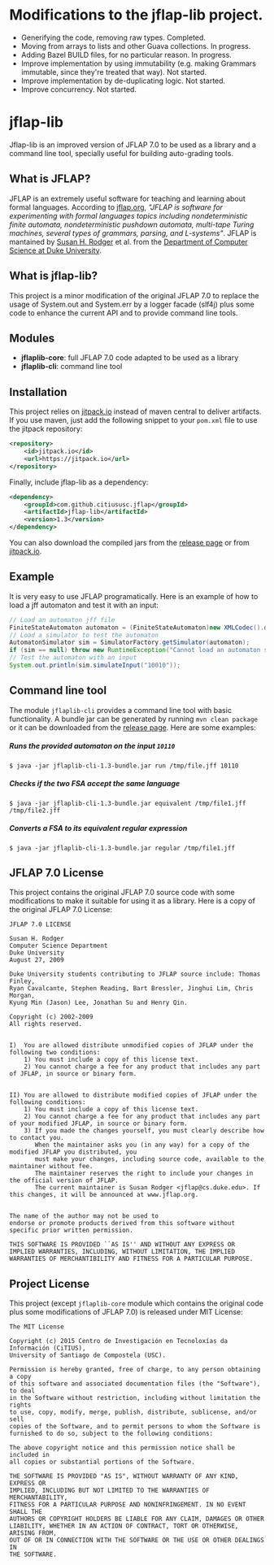 # Modifications to the jflap-lib project.

* Generifying the code, removing raw types. Completed.
* Moving from arrays to lists and other Guava collections. In progress.
* Adding Bazel BUILD files, for no particular reason. In progress.
* Improve implementation by using immutability (e.g. making Grammars immutable, since they're treated that way). Not started.
* Improve implementation by de-duplicating logic. Not started.
* Improve concurrency. Not started.

jflap-lib
==============

Jflap-lib is an improved version of JFLAP 7.0 to be used as a library and a command line tool, specially useful for building auto-grading tools.

## What is JFLAP?

JFLAP is an extremely useful software for teaching and learning about formal languages. According to [jflap.org](jflap.org), _"JFLAP is software for experimenting with formal languages topics including nondeterministic finite automata, nondeterministic pushdown automata, multi-tape Turing machines, several types of grammars, parsing, and L-systems"_. JFLAP is mantained by [Susan H. Rodger](https://users.cs.duke.edu/~rodger/) et al. from the [Department of Computer Science at Duke University](http://www.cs.duke.edu/).

## What is jflap-lib?

This project is a minor modification of the original JFLAP 7.0 to replace the usage of System.out and System.err by a logger facade (slf4j) plus some code to enhance the current API and to provide command line tools. 

## Modules

* **jflaplib-core**: full JFLAP 7.0 code adapted to be used as a library
* **jflaplib-cli**: command line tool

## Installation

This project relies on [jitpack.io](https://jitpack.io/#citiususc/jflap-lib/1.0) instead of maven central to deliver artifacts. If you use maven, just add the following snippet to your `pom.xml` file to use the jitpack repository:

```xml
<repository>
    <id>jitpack.io</id>
    <url>https://jitpack.io</url>
</repository>
```

Finally, include jflap-lib as a dependency:

```xml
<dependency>
    <groupId>com.github.citiususc.jflap</groupId>
    <artifactId>jflap-lib</artifactId>
    <version>1.3</version>
</dependency>
```

You can also download the compiled jars from the [release page](../../releases) or from [jitpack.io](https://jitpack.io/#citiususc/jflap-lib/1.0).

## Example

It is very easy to use JFLAP programatically. Here is an example of how to load a jff automaton 
and test it with an input:

```java
// Load an automaton jff file
FiniteStateAutomaton automaton = (FiniteStateAutomaton)new XMLCodec().decode(new File("example.jff"), null);
// Load a simulator to test the automaton
AutomatonSimulator sim = SimulatorFactory.getSimulator(automaton);
if (sim == null) throw new RuntimeException("Cannot load an automaton simulator for " + automaton.getClass());
// Test the automaton with an input
System.out.println(sim.simulateInput("10010"));
```

## Command line tool

The module `jflaplib-cli` provides a command line tool with basic functionality. A bundle jar can be generated by running `mvn clean package` or it can be downloaded from the [release page](../../releases). Here are some examples:

##### Runs the provided automaton on the input `10110`
```
$ java -jar jflaplib-cli-1.3-bundle.jar run /tmp/file.jff 10110
```

##### Checks if the two FSA accept the same language
```
$ java -jar jflaplib-cli-1.3-bundle.jar equivalent /tmp/file1.jff /tmp/file2.jff
```

##### Converts a FSA to its equivalent regular expression
```
$ java -jar jflaplib-cli-1.3-bundle.jar regular /tmp/file1.jff
```

## JFLAP 7.0 License

This project contains the original JFLAP 7.0 source code with some modifications to make it suitable for using it as a library. Here is a copy of the original JFLAP 7.0 License:

    JFLAP 7.0 LICENSE
    
    Susan H. Rodger
    Computer Science Department
    Duke University
    August 27, 2009
    
    Duke University students contributing to JFLAP source include: Thomas Finley,
    Ryan Cavalcante, Stephen Reading, Bart Bressler, Jinghui Lim, Chris Morgan,
    Kyung Min (Jason) Lee, Jonathan Su and Henry Qin.
    
    Copyright (c) 2002-2009
    All rights reserved.
    
    
    I)  You are allowed distribute unmodified copies of JFLAP under the following two conditions:
        1) You must include a copy of this license text.
        2) You cannot charge a fee for any product that includes any part of JFLAP, in source or binary form.
    
    
    II) You are allowed to distribute modified copies of JFLAP under the following conditions:
        1) You must include a copy of this license text.
        2) You cannot charge a fee for any product that includes any part of your modified JFLAP, in source or binary form.
        3) If you made the changes yourself, you must clearly describe how to contact you.
           When the maintainer asks you (in any way) for a copy of the modified JFLAP you distributed, you
           must make your changes, including source code, available to the maintainer without fee.  
           The maintainer reserves the right to include your changes in the official version of JFLAP. 
           The current maintainer is Susan Rodger <jflap@cs.duke.edu>. If this changes, it will be announced at www.jflap.org.
           
    
    The name of the author may not be used to
    endorse or promote products derived from this software without
    specific prior written permission.
    
    THIS SOFTWARE IS PROVIDED ``AS IS'' AND WITHOUT ANY EXPRESS OR
    IMPLIED WARRANTIES, INCLUDING, WITHOUT LIMITATION, THE IMPLIED
    WARRANTIES OF MERCHANTIBILITY AND FITNESS FOR A PARTICULAR PURPOSE.

## Project License

This project (except `jflaplib-core` module which contains the original code plus some modifications of JFLAP 7.0) is released under MIT License:

    The MIT License
    
    Copyright (c) 2015 Centro de Investigación en Tecnoloxías da Información (CiTIUS), 
    University of Santiago de Compostela (USC).
    
    Permission is hereby granted, free of charge, to any person obtaining a copy
    of this software and associated documentation files (the "Software"), to deal
    in the Software without restriction, including without limitation the rights
    to use, copy, modify, merge, publish, distribute, sublicense, and/or sell
    copies of the Software, and to permit persons to whom the Software is
    furnished to do so, subject to the following conditions:
    
    The above copyright notice and this permission notice shall be included in
    all copies or substantial portions of the Software.
    
    THE SOFTWARE IS PROVIDED "AS IS", WITHOUT WARRANTY OF ANY KIND, EXPRESS OR
    IMPLIED, INCLUDING BUT NOT LIMITED TO THE WARRANTIES OF MERCHANTABILITY,
    FITNESS FOR A PARTICULAR PURPOSE AND NONINFRINGEMENT. IN NO EVENT SHALL THE
    AUTHORS OR COPYRIGHT HOLDERS BE LIABLE FOR ANY CLAIM, DAMAGES OR OTHER
    LIABILITY, WHETHER IN AN ACTION OF CONTRACT, TORT OR OTHERWISE, ARISING FROM,
    OUT OF OR IN CONNECTION WITH THE SOFTWARE OR THE USE OR OTHER DEALINGS IN
    THE SOFTWARE.
